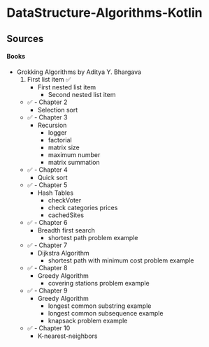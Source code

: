 # DataStructure-Algorithms-Kotlin
## Sources
#### Books
- Grokking Algorithms by Aditya Y. Bhargava
     1. First list item :white_check_mark:
        - First nested list item
          - Second nested list item
    - :white_check_mark: - Chapter 2
        - Selection sort
    - :white_check_mark: - Chapter 3
        - Recursion
            - logger
            - factorial
            - matrix size
            - maximum number
            - matrix summation
    - :white_check_mark: - Chapter 4
        - Quick sort 
    - :white_check_mark: - Chapter 5
        - Hash Tables
            - checkVoter
            - check categories prices
            - cachedSites
    - :white_check_mark: - Chapter 6
        - Breadth first search
            - shortest path problem example
    - :white_check_mark: - Chapter 7
        - Dijkstra Algorithm 
            - shortest path with minimum cost problem example
    - :white_check_mark: - Chapter 8
        - Greedy Algorithm
            - covering stations problem example
    - :white_check_mark: - Chapter 9
         - Greedy Algorithm
           - longest common substring example
           - longest common subsequence example
           - knapsack problem example
    - :white_check_mark: - Chapter 10
         - K-nearest-neighbors
